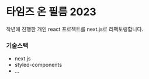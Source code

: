 # 타임즈 온 필름 2023
작년에 진행한 개인 react 프로젝트를 next.js로 리팩토링합니다.

### 기술스택
- next.js
- styled-components
- ...
